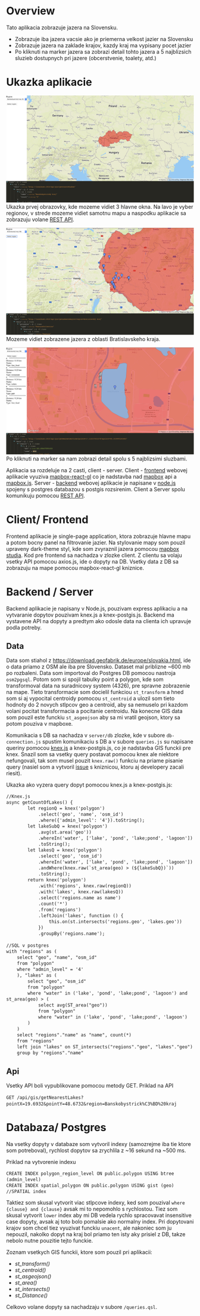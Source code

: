 # Overview
Tato aplikacia zobrazuje jazera na Slovensku.
- Zobrazuje iba jazera vacsie ako je priemerna velkost jazier na Slovensku
- Zobrazuje jazera na zaklade krajov, kazdy kraj ma vypisany pocet jazier
- Po kliknuti na marker jazera sa zobrazi detail tohto jazera a 5 najblizsich sluzieb dostupnych pri jazere (obcerstvenie, toalety, atd.) 

# Ukazka aplikacie

![Screenshot](ss1.png)
Ukazka prvej obrazovky, kde mozeme vidiet 3 hlavne okna. Na lavo je vyber regionov, v strede mozeme vidiet samotnu mapu a naspodku aplikacie sa zobrazuju volane [REST API](#api).

![Screenshot](ss2.png)
Mozeme vidiet zobrazene jazera z oblasti Bratislavskeho kraja.

![Screenshot](ss3.png)
Po kliknuti na marker sa nam zobrazi detail spolu s 5 najblizsimi sluzbami.

Aplikacia sa rozdeluje na 2 casti, client - server. Client - [frontend](#frontend) webovej aplikacie vyuziva [mapbox-react-gl](https://github.com/alex3165/react-mapbox-gl) co je nadstavba nad [mapbox](https://www.mapbox.com/) api a [mapbox.js](https://www.mapbox.com/). Server - [backend](#backend) webovej aplikacie je napisane v [node.js](https://nodejs.org/en/) spojeny s postgres databazou s postgis rozsirenim. Client a Server spolu komunikuju pomocou [REST API](#api).

# Client/ Frontend

Frontend aplikacie je single-page application, ktora zobrazuje hlavne mapu a potom bocny panel na filtrovanie jazier. Na stylovanie mapy som pouzil upraveny dark-theme styl, kde som zvyraznil jazera pomocou [mapbox studia](https://www.mapbox.com/mapbox-studio/). Kod pre frontend sa nachadza v zlozke client. Z clientu sa volaju vsetky API pomocou axios.js, ide o dopyty na DB. Vsetky data z DB sa zobrazuju na mape pomocou mapbox-react-gl kniznice.

# Backend / Server

Backend aplikacie je napisany v Node.js, pouzivam express aplikaciu a na vytvaranie dopytov pouzivam knex.js a knex-postgis.js. Backend ma vystavene API na dopyty a predtym ako odosle data na clienta ich upravuje podla potreby.



## Data

Data som stiahol z https://download.geofabrik.de/europe/slovakia.html, ide o data priamo z OSM ale iba pre Slovensko. Dataset mal priblizne ~600 mb po rozbaleni. Data som importoval do Postgres DB pomocou nastroja `osm2pgsql`. Potom som si spojil tabulky point a polygon, kde som transformoval data na suradnicovy system (4326), pre spravne zobrazenie na mape. Tieto transformacie som docielil funkciou `st_transform` a hned som si aj vypocital centroidy pomocou `st_centroid` a ulozil som tieto hodnoty do 2 novych stlpcov geo a centroid, aby sa nemuselo pri kazdom volani pocitat transformacia a pocitanie centroidu. Na konecne GIS data som pouzil este funckiu `st_asgeojson` aby sa mi vratil geojson, ktory sa potom pouziva v mapboxe.

Komunikacia s DB sa nachadza v `server/db` zlozke, kde v subore `db-connection.js` spustim komunikaciu s DB a v subore `queries.js` su napisane queriny pomocou [knex.js](knexjs.org) a knex-postgis.js, co je nadstavba GIS funckii pre knex. Snazil som sa vsetky query postavat pomocou knex ale niektore nefungovali, tak som musel pouzit `knex.raw()` funkciu na priame pisanie query (nasiel som a vytvoril [issue](https://github.com/jfgodoy/knex-postgis/issues/29) s kniznicou, ktoru aj developery zacali riesit). 

Ukazka ako vyzera query dopyt pomocou knex.js a knex-postgis.js:

```
//Knex.js
async getCountOfLakes() {
        let regionQ = knex('polygon')
            .select('geo', 'name', 'osm_id')
            .where({'admin_level': '4'}).toString();
        let lakeSubQ = knex('polygon')
            .avg(st.area('geo'))
            .whereIn('water', ['lake', 'pond', 'lake;pond', 'lagoon'])
            .toString();
        let lakesQ = knex('polygon')
            .select('geo', 'osm_id')
            .whereIn('water', ['lake', 'pond', 'lake;pond', 'lagoon'])
            .andWhere(knex.raw(`st_area(geo) > (${lakeSubQ})`))
            .toString();
        return knex('polygon')
            .with('regions', knex.raw(regionQ))
            .with('lakes', knex.raw(lakesQ))
            .select('regions.name as name')
            .count('*')
            .from('regions')
            .leftJoin('lakes', function () {
                this.on(st.intersects('regions.geo', 'lakes.geo'))
            })
            .groupBy('regions.name');
            
//SQL v postgres
with "regions" as (
	select "geo", "name", "osm_id" 
	from "polygon" 
	where "admin_level" = '4'
	), "lakes" as (
		select "geo", "osm_id" 
		from "polygon" 
		where "water" in ('lake', 'pond', 'lake;pond', 'lagoon') and st_area(geo) > (
			select avg(ST_area("geo")) 
			from "polygon" 
			where "water" in ('lake', 'pond', 'lake;pond', 'lagoon')
		)
	) 
	select "regions"."name" as "name", count(*) 
	from "regions" 
	left join "lakes" on ST_intersects("regions"."geo", "lakes"."geo") 
	group by "regions"."name"
```
## Api

Vsetky API boli vypublikovane pomocou metody GET. Priklad na API

`GET /api/gis/getNearestLakes?pointX=19.6932&pointY=48.6732&region=Banskobystrick%C3%BD%20kraj`

# Databaza/ Postgres

Na vsetky dopyty v databaze som vytvoril indexy (samozrejme iba tie ktore som potreboval), rychlost dopytov sa zrychlila z ~16 sekund na ~500 ms. 

Priklad na vytvorenie indexu
```
CREATE INDEX polygon_region_level ON public.polygon USING btree (admin_level)
CREATE INDEX spatial_polygon ON public.polygon USING gist (geo) //SPATIAL index
```

Taktiez som skusal vytvorit viac stlpcove indexy, ked som pouzival `where {clause} and {clause}` avsak mi to nepomohlo s rychlostou. Tiez som skusal vytvorit `lower` index aby mi DB vedela rychlo spracovavat insensitive case dopyty, avsak aj toto bolo pomalsie ako normalny index. Pri dopytovani krajov som chcel tiez vyuzivat funckiu `unacent`, ale nakoniec som ju nepouzil, nakolko dopyt na kraj bol priamo ten isty aky prisiel z DB, takze nebolo nutne pouzitie tejto funckie.

Zoznam vsetkych GIS funckii, ktore som pouzil pri aplikacii:
- *st_transform()*
- *st_centroid()*
- *st_asgeojson()*
- *st_area()*
- *st_intersects()*
- *st_Distance()*

Celkovo volane dopyty sa nachadzaju v subore `/queries.qsl`.

